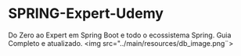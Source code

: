 # SPRING-Expert-Udemy
Do Zero ao Expert em Spring Boot e todo o ecossistema Spring. Guia Completo e atualizado.
<img src="../main/resources/db_image.png¨>
